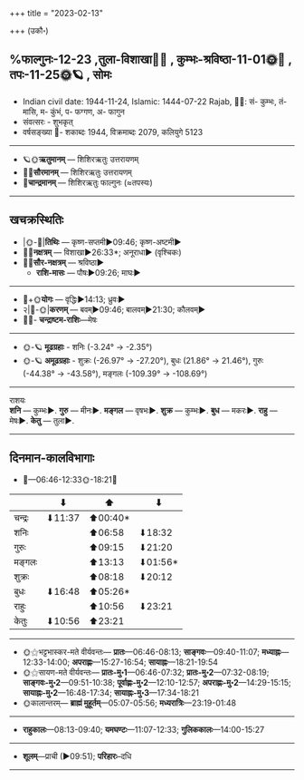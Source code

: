 +++
title = "2023-02-13"

+++
(उकौ॰)
## %फाल्गुनः-12-23  ,तुला-विशाखा🌛🌌  ,  कुम्भः-श्रविष्ठा-11-01🌞🌌  ,  तपः-11-25🌞🪐  , सोमः
- Indian civil date: 1944-11-24, Islamic: 1444-07-22 Rajab, 🌌🌞: सं- कुम्भः, तं- मासि, म- कुंभं, प- फग्गण, अ- फागुन
- संवत्सरः - शुभकृत्
- वर्षसङ्ख्या 🌛- शकाब्दः 1944, विक्रमाब्दः 2079, कलियुगे 5123
___________________
- 🪐🌞**ऋतुमानम्** — शिशिरऋतुः उत्तरायणम्
- 🌌🌞**सौरमानम्** — शिशिरऋतुः उत्तरायणम्
- 🌛**चान्द्रमानम्** — शिशिरऋतुः फाल्गुनः (≈तपस्यः)
___________________


## खचक्रस्थितिः
- |🌞-🌛|**तिथिः** — कृष्ण-सप्तमी►09:46; कृष्ण-अष्टमी►  
- 🌌🌛**नक्षत्रम्** — विशाखा►26:33*; अनूराधा► (वृश्चिकः)  
- 🌌🌞**सौर-नक्षत्रम्** — श्रविष्ठा►  
  - **राशि-मासः** — पौषः►09:26; माघः► 
___________________
- 🌛+🌞**योगः** — वृद्धिः►14:13; ध्रुवः►  
- २|🌛-🌞|**करणम्** — बवम्►09:46; बालवम्►21:30; कौलवम्►  
- 🌌🌛- **चन्द्राष्टम-राशिः**—मेषः  
___________________
- 🌞-🪐 **मूढग्रहाः** - शनिः (-3.24° → -2.35°)
- 🌞-🪐 **अमूढग्रहाः** - शुक्रः (-26.97° → -27.20°), बुधः (21.86° → 21.46°), गुरुः (-44.38° → -43.58°), मङ्गलः (-109.39° → -108.69°)
___________________
राशयः  
**शनि** — कुम्भः►. **गुरु** — मीनः►. **मङ्गल** — वृषभः►. **शुक्र** — कुम्भः►. **बुध** — मकरः►. **राहु** — मेषः►. **केतु** — तुला►. 
___________________


## दिनमान-कालविभागाः
- 🌅—06:46-12:33🌞-18:21🌇  

|      |⬇     |⬆     |⬇     |
|------|-----|-----|------|
|चन्द्रः|⬇11:37 |⬆00:40*|     |
|शनिः   |     |⬆06:58 |⬇18:32 |
|गुरुः  |     |⬆09:15 |⬇21:20 |
|मङ्गलः |     |⬆13:13 |⬇01:56*|
|शुक्रः |     |⬆08:18 |⬇20:12 |
|बुधः   |⬇16:48 |⬆05:26*|     |
|राहुः  |     |⬆10:56 |⬇23:21 |
|केतुः  |⬇10:56 |⬆23:21 |     |
___________________
- 🌞⚝भट्टभास्कर-मते वीर्यवन्तः— **प्रातः**—06:46-08:13; **साङ्गवः**—09:40-11:07; **मध्याह्नः**—12:33-14:00; **अपराह्णः**—15:27-16:54; **सायाह्नः**—18:21-19:54  
- 🌞⚝सायण-मते वीर्यवन्तः— **प्रातः-मु॰1**—06:46-07:32; **प्रातः-मु॰2**—07:32-08:19; **साङ्गवः-मु॰2**—09:51-10:38; **पूर्वाह्णः-मु॰2**—12:10-12:57; **अपराह्णः-मु॰2**—14:29-15:15; **सायाह्नः-मु॰2**—16:48-17:34; **सायाह्नः-मु॰3**—17:34-18:21  
- 🌞कालान्तरम्— **ब्राह्मं मुहूर्तम्**—05:07-05:56; **मध्यरात्रिः**—23:19-01:48  
___________________
- **राहुकालः**—08:13-09:40; **यमघण्टः**—11:07-12:33; **गुलिककालः**—14:00-15:27  
___________________
- **शूलम्**—प्राची (►09:51); **परिहारः**–दधि  
___________________
